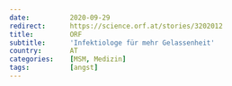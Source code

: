 ```yaml
---
date:          2020-09-29
redirect:      https://science.orf.at/stories/3202012
title:         ORF
subtitle:      'Infektiologe für mehr Gelassenheit'
country:       AT
categories:    [MSM, Medizin]
tags:          [angst]
---
```

